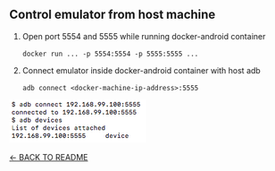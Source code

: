 Control emulator from host machine
----------------------------------

1. Open port 5554 and 5555 while running docker-android container
	 ```
	 docker run ... -p 5554:5554 -p 5555:5555 ...
	 ```

2. Connect emulator inside docker-android container with host adb
	 ```
	 adb connect <docker-machine-ip-address>:5555
	 ```

![connect_emulator_with_host_machine](../images/use-case_control-emulator.png)


[<- BACK TO README](../README.md)
